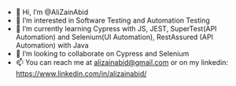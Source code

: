 - 👋 Hi, I’m @AliZainAbid
- 👀 I’m interested in Software Testing and Automation Testing
- 🌱 I’m currently learning Cypress with JS, JEST, SuperTest(API Automation) and Selenium(UI Automation), RestAssured (API Automation) with Java
- 💞️ I’m looking to collaborate on Cypress and Selenium
- 📫 You can reach me at alizainabid@gmail.com or on my linkedin: https://www.linkedin.com/in/alizainabid/

<!---
AliZainAbid/AliZainAbid is a ✨ special ✨ repository because its `README.md` (this file) appears on your GitHub profile.
You can click the Preview link to take a look at your changes.
--->
